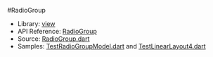 #RadioGroup

* Library: [view](api:)
* API Reference: [RadioGroup](api:view)
* Source: [RadioGroup.dart](source:lib/src/view)
* Samples: [TestRadioGroupModel.dart](source:test) and [TestLinearLayout4.dart](source:test)
